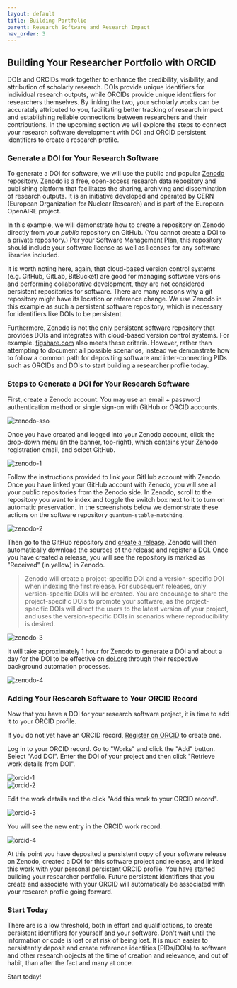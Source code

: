 ```yaml
---
layout: default
title: Building Portfolio
parent: Research Software and Research Impact
nav_order: 3
---
```


## Building Your Researcher Portfolio with ORCID

DOIs and ORCIDs work together to enhance the credibility, visibility, and attribution of scholarly research. DOIs provide unique identifiers for individual research outputs, while ORCIDs provide unique identifiers for researchers themselves. By linking the two, your scholarly works can be accurately attributed to you, facilitating better tracking of research impact and establishing reliable connections between researchers and their contributions. In the upcoming section we will explore the steps to connect your research software development with DOI and ORCID persistent identifiers to create a research profile.  

### Generate a DOI for Your Research Software

To generate a DOI for software, we will use the public and popular [Zenodo](https://about.zenodo.org/) repository. Zenodo is a free, open-access research data repository and publishing platform that facilitates the sharing, archiving and dissemination of research outputs. It is an initiative developed and operated by CERN (European Organization for Nuclear Research) and is part of the European OpenAIRE project.  

In this example, we will demonstrate how to create a repository on Zenodo directly from your _public_ repository on GitHub. (You cannot create a DOI to a private repository.) Per your Software Management Plan, this repository should include your software license as well as licenses for any software libraries included.

It is worth noting here, again, that cloud-based version control systems (e.g. GitHub, GitLab, BitBucket) are good for managing software versions and performing collaborative development, they are not considered persistent repositories for software. There are many reasons why a git repository might have its location or reference change. We use Zenodo in this example as such a persistent software repository, which is necessary for identifiers like DOIs to be persistent.

Furthermore, Zenodo is not the only persistent software repository that provides DOIs and integrates with cloud-based version control systems. For example. [figshare.com](https://figshare.com/) also meets these criteria. However, rather than attempting to document all possible scenarios, instead we demonstrate how to follow a common path for depositing software and inter-connecting PIDs such as ORCIDs and DOIs to start building a researcher profile today.

### Steps to Generate a DOI for Your Research Software

First, create a Zenodo account. You may use an email + password authentication method or single sign-on with GitHub or ORCID accounts.  

![zenodo-sso](assets/img/zenodo-sso.png)  

Once you have created and logged into your Zenodo account, click the drop-down menu (in the banner, top-right), which contains your Zenodo registration email, and select GitHub.  

![zenodo-1](assets/img/zenodo-1.png)  

Follow the instructions provided to link your GitHub account with Zenodo. Once you have linked your GitHub account with Zenodo, you will see all your public repositories from the Zenodo side. In Zenodo, scroll to the repository you want to index and toggle the switch box next to it to turn on automatic preservation. In the screenshots below we demonstrate these actions on the software repository `quantum-stable-matching`.

![zenodo-2](assets/img/zenodo-2.png)  

Then go to the GitHub repository and [create a release](https://docs.github.com/en/repositories/releasing-projects-on-github/managing-releases-in-a-repository). Zenodo will then automatically download the sources of the release and register a DOI. Once you have created a release, you will see the repository is marked as "Received" (in yellow) in Zenodo.  

> Zenodo will create a project-specific DOI and a version-specific DOI when indexing the first release. For subsequent releases, only version-specific DOIs will be created. You are encourage to share the project-specific DOIs to promote your software, as the project-specific DOIs will direct the users to the latest version of your project, and uses the version-specific DOIs in scenarios where reproducibility is desired.  

![zenodo-3](assets/img/zenodo-3.png)  

It will take approximately 1 hour for Zenodo to generate a DOI and about a day for the DOI to be effective on [doi.org](https://www.doi.org/) through their respective background automation processes.

![zenodo-4](assets/img/zenodo-4.png)

### Adding Your Research Software to Your ORCID Record

Now that you have a DOI for your research software project, it is time to add it to your ORCID profile.  

If you do not yet have an ORCID record, [Register on ORCID](https://orcid.org/register) to create one.

Log in to your ORCID record. Go to "Works" and click the "Add" button. Select "Add DOI". Enter the DOI of your project and then click "Retrieve work details from DOI".  

![orcid-1](assets/img/orcid-1.png)  
![orcid-2](assets/img/orcid-2.png)  

Edit the work details and the click "Add this work to your ORCID record".  

![orcid-3](assets/img/orcid-3.png)  

You will see the new entry in the ORCID work record.  

![orcid-4](assets/img/orcid-4.png)  

At this point you have deposited a persistent copy of your software release on Zenodo, created a DOI for this software project and release, and linked this work with your personal persistent ORCID profile. You have started building your researcher portfolio. Future persistent identifiers that you create and associate with your ORCID will automaticaly be associated with your research profile going forward. 

### Start Today

There are is a low threshold, both in effort and qualifications, to create persistent identifiers for yourself and your software. Don't wait until the information or code is lost or at risk of being lost. It is much easier to persistently deposit and create reference identities (PIDs/DOIs) to software and other research objects at the time of creation and relevance, and out of habit, than after the fact and many at once. 

Start today!
